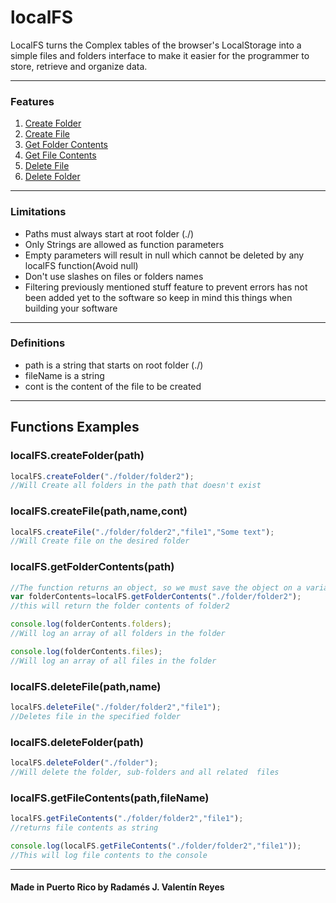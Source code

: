 # localFS

LocalFS turns the Complex tables of the browser's LocalStorage into a simple files and folders interface to make it easier for the programmer to store, retrieve and organize data.

--------------------

### Features 
1. [Create Folder](#localfscreatefilepathnamecont)
2. [Create File](#localfscreatefilepathnamecont)
3. [Get Folder Contents](#localfsgetfoldercontentspath)
4. [Get File Contents](#localfsgetfilecontentspathfilename)
5. [Delete File](#localfsdeletefilepathname)
6. [Delete Folder](#localfsdeletefolderpath)

-----------------------
### Limitations
- Paths must always start at root folder (./)
- Only Strings are allowed as function parameters
- Empty parameters will result in null which cannot be deleted by any localFS function(Avoid null)
- Don't use slashes on files or folders names
- Filtering previously mentioned stuff feature to prevent errors has not been added yet to the software so keep in mind this things when building your software

------------------------------------------------
### Definitions
- path is a string that starts on root folder (./)
- fileName is a string
- cont is the content of the file to be created

-------------------------------------------------
## Functions Examples
### localFS.createFolder(path)
```javascript
localFS.createFolder("./folder/folder2");
//Will Create all folders in the path that doesn't exist
```
### localFS.createFile(path,name,cont)
```javascript
localFS.createFile("./folder/folder2","file1","Some text");
//Will Create file on the desired folder
```
### localFS.getFolderContents(path)
```javascript
//The function returns an object, so we must save the object on a variable
var folderContents=localFS.getFolderContents("./folder/folder2");
//this will return the folder contents of folder2

console.log(folderContents.folders);
//Will log an array of all folders in the folder

console.log(folderContents.files);
//Will log an array of all files in the folder
```
### localFS.deleteFile(path,name)
```javascript
localFS.deleteFile("./folder/folder2","file1");
//Deletes file in the specified folder
```
### localFS.deleteFolder(path)
```javascript
localFS.deleteFolder("./folder");
//Will delete the folder, sub-folders and all related  files
```
### localFS.getFileContents(path,fileName)
```javascript
localFS.getFileContents("./folder/folder2","file1");
//returns file contents as string

console.log(localFS.getFileContents("./folder/folder2","file1"));
//This will log file contents to the console
```
----------------------------------------------------
#### Made in Puerto Rico by Radamés J. Valentín Reyes